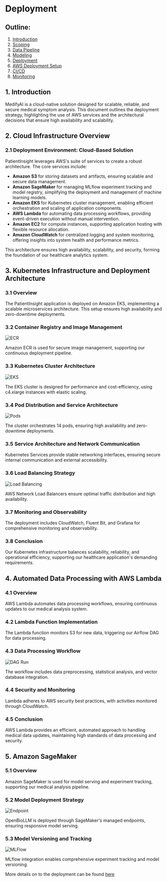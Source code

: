 # Deployment

## Outline:

1. [Introduction](introduction.md)
2. [Scoping](scoping.md)
3. [Data Pipeline](data_pipeline.md)
4. [Modeling](modelling.md)
5. [Deployment](deployment.md)
6. [AWS Deployment Setup](aws_deployment_setup.md)
7. [CI/CD](cicd.md)
8. [Monitoring](monitoring.md)

## 1. Introduction
MedifyAI is a cloud-native solution designed for scalable, reliable, and secure medical symptom analysis. This document outlines the deployment strategy, highlighting the use of AWS services and the architectural decisions that ensure high availability and scalability.

## 2. Cloud Infrastructure Overview

### 2.1 Deployment Environment: Cloud-Based Solution
PatientInsight leverages AWS's suite of services to create a robust architecture. The core services include:

- **Amazon S3** for storing datasets and artifacts, ensuring scalable and secure data management.
- **Amazon SageMaker** for managing MLflow experiment tracking and model registry, simplifying the deployment and management of machine learning models.
- **Amazon EKS** for Kubernetes cluster management, enabling efficient orchestration and scaling of application components.
- **AWS Lambda** for automating data processing workflows, providing event-driven execution without manual intervention.
- **Amazon EC2** for compute instances, supporting application hosting with flexible resource allocation.
- **Amazon CloudWatch** for centralized logging and system monitoring, offering insights into system health and performance metrics.

This architecture ensures high availability, scalability, and security, forming the foundation of our healthcare analytics system.

## 3. Kubernetes Infrastructure and Deployment Architecture

### 3.1 Overview
The PatientInsight application is deployed on Amazon EKS, implementing a scalable microservices architecture. This setup ensures high availability and zero-downtime deployments.

### 3.2 Container Registry and Image Management

![ECR](images/2.png)

Amazon ECR is used for secure image management, supporting our continuous deployment pipeline.

### 3.3 Kubernetes Cluster Architecture

![EKS](images/3.png)

The EKS cluster is designed for performance and cost-efficiency, using c4.xlarge instances with elastic scaling.

### 3.4 Pod Distribution and Service Architecture

![Pods](images/4.png)

The cluster orchestrates 14 pods, ensuring high availability and zero-downtime deployments.

### 3.5 Service Architecture and Network Communication

Kubernetes Services provide stable networking interfaces, ensuring secure internal communication and external accessibility.

### 3.6 Load Balancing Strategy

![Load Balancing](images/15.png)

AWS Network Load Balancers ensure optimal traffic distribution and high availability.

### 3.7 Monitoring and Observability
The deployment includes CloudWatch, Fluent Bit, and Grafana for comprehensive monitoring and observability.

### 3.8 Conclusion
Our Kubernetes infrastructure balances scalability, reliability, and operational efficiency, supporting our healthcare application's demanding requirements.

## 4. Automated Data Processing with AWS Lambda

### 4.1 Overview
AWS Lambda automates data processing workflows, ensuring continuous updates to our medical analysis system.

### 4.2 Lambda Function Implementation
The Lambda function monitors S3 for new data, triggering our Airflow DAG for data processing.

### 4.3 Data Processing Workflow

![DAG Run](images/6.png)

The workflow includes data preprocessing, statistical analysis, and vector database integration.

### 4.4 Security and Monitoring
Lambda adheres to AWS security best practices, with activities monitored through CloudWatch.

### 4.5 Conclusion
AWS Lambda provides an efficient, automated approach to handling medical data updates, maintaining high standards of data processing and security.

## 5. Amazon SageMaker

### 5.1 Overview
Amazon SageMaker is used for model serving and experiment tracking, supporting our medical analysis pipeline.

### 5.2 Model Deployment Strategy

![Endpoint](images/7.png)

OpenBioLLM is deployed through SageMaker's managed endpoints, ensuring responsive model serving.

### 5.3 Model Versioning and Tracking

![MLFlow](images/8.png)

MLflow integration enables comprehensive experiment tracking and model versioning.

More details on to the deployment can be found [here](https://github.com/deepaku23/MedifyAI/blob/main/docs/README.md)